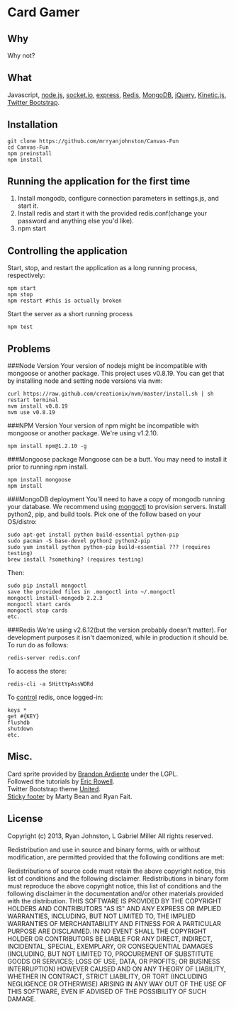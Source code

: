 # Card Gamer
## Why
Why not?
## What
Javascript, [node.js](http://www.nodejs.org),
[socket.io](http://www.socket.io),
[express](http://www.expressjs.com),
[Redis](http://www.redis.io/),
[MongoDB](http://www.mongodb.org),
[jQuery](http://jquery.com/), 
[Kinetic.js](http://www.kineticjs.com/),
[Twitter Bootstrap](http://twitter.github.io/bootstrap).

## Installation

    git clone https://github.com/mrryanjohnston/Canvas-Fun
    cd Canvas-Fun
    npm preinstall
    npm install

## Running the application for the first time
1. Install mongodb, configure connection parameters in settings.js, and start it.
2. Install redis and start it with the provided redis.conf(change your password and anything else you'd like).
3. npm start

## Controlling the application

Start, stop, and restart the application as a long running process, respectively:

    npm start
    npm stop
    npm restart #this is actually broken

Start the server as a short running process

    npm test

## Problems
###Node Version
Your version of nodejs might be incompatible with mongoose or another package. This project uses v0.8.19. You can get that by installing node and setting node versions via nvm:

    curl https://raw.github.com/creationix/nvm/master/install.sh | sh
    restart terminal
    nvm install v0.8.19
    nvm use v0.8.19

###NPM Version
Your version of npm might be incompatible with mongoose or another package. We're using v1.2.10.

    npm install npm@1.2.10 -g
    
###Mongoose package
Mongoose can be a butt. You may need to install it prior to running npm install.

    npm install mongoose
    npm install
    
###MongoDB deployment
You'll need to have a copy of mongodb running your database. We recommend using [mongoctl](http://github.com/mongolab/mongoctl) to provision servers. Install python2, pip, and build tools. Pick one of the follow based on your OS/distro:

    sudo apt-get install python build-essential python-pip
    sudo pacman -S base-devel python2 python2-pip
    sudo yum install python python-pip build-essential ??? (requires testing)
    brew install ?something? (requires testing)

Then:

    sudo pip install mongoctl
    save the provided files in .mongoctl into ~/.mongoctl
    mongoctl install-mongodb 2.2.3
    mongoctl start cards
    mongoctl stop cards
    etc.

###Redis
We're using v2.6.12(but the version probably doesn't matter). For development purposes it isn't daemonized, while in production it should be. To run do as follows:

    redis-server redis.conf

To access the store:

    redis-cli -a SHittYpAssWORd

To [control](http://redis.io/commands) redis, once logged-in:

    keys *
    get #{KEY}
    flushdb
    shutdown
    etc.

## Misc.
Card sprite provided by [Brandon Ardiente](http://ardisoft.net/svg-z-cards/) under the LGPL.  
Followed the tutorials by [Eric Rowell](http://www.html5canvastutorials.com/kineticjs/html5-canvas-events-tutorials-introduction-with-kineticjs/).  
Twitter Bootstrap theme [United](http://bootswatch.com/united).  
[Sticky footer](http://twitter.github.io/bootstrap/examples/sticky-footer.html) by Marty Bean and Ryan Fait.

## License
Copyright (c) 2013, Ryan Johnston, L Gabriel Miller
All rights reserved.

Redistribution and use in source and binary forms, with or without modification, are permitted provided that the following conditions are met:

Redistributions of source code must retain the above copyright notice, this list of conditions and the following disclaimer.
Redistributions in binary form must reproduce the above copyright notice, this list of conditions and the following disclaimer in the documentation and/or other materials provided with the distribution.
THIS SOFTWARE IS PROVIDED BY THE COPYRIGHT HOLDERS AND CONTRIBUTORS "AS IS" AND ANY EXPRESS OR IMPLIED WARRANTIES, INCLUDING, BUT NOT LIMITED TO, THE IMPLIED WARRANTIES OF MERCHANTABILITY AND FITNESS FOR A PARTICULAR PURPOSE ARE DISCLAIMED. IN NO EVENT SHALL THE COPYRIGHT HOLDER OR CONTRIBUTORS BE LIABLE FOR ANY DIRECT, INDIRECT, INCIDENTAL, SPECIAL, EXEMPLARY, OR CONSEQUENTIAL DAMAGES (INCLUDING, BUT NOT LIMITED TO, PROCUREMENT OF SUBSTITUTE GOODS OR SERVICES; LOSS OF USE, DATA, OR PROFITS; OR BUSINESS INTERRUPTION) HOWEVER CAUSED AND ON ANY THEORY OF LIABILITY, WHETHER IN CONTRACT, STRICT LIABILITY, OR TORT (INCLUDING NEGLIGENCE OR OTHERWISE) ARISING IN ANY WAY OUT OF THE USE OF THIS SOFTWARE, EVEN IF ADVISED OF THE POSSIBILITY OF SUCH DAMAGE.
